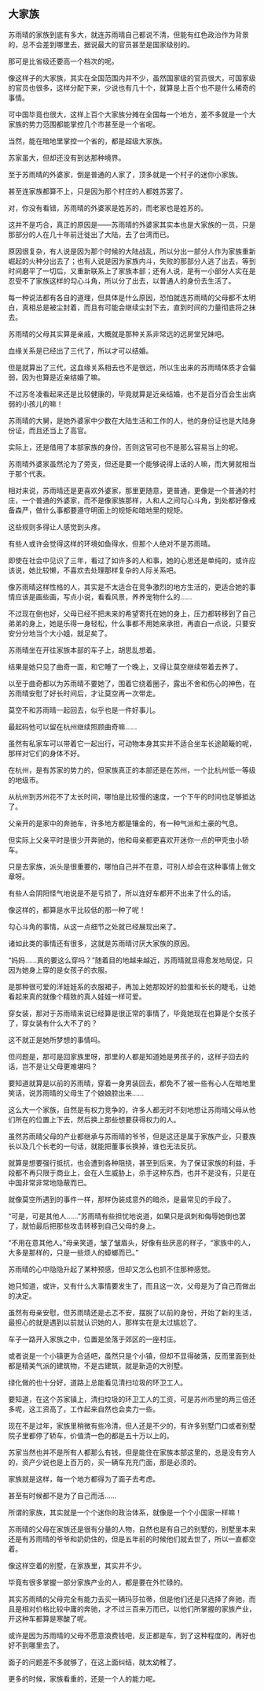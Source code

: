 ## 大家族

苏雨晴的家族到底有多大，就连苏雨晴自己都说不清，但能有红色政治作为背景的，总不会差到哪里去，据说最大的官员甚至是国家级别的。

那可是比省级还要高一个档次的呢。

像这样子的大家族，其实在全国范围内并不少，虽然国家级的官员很大，可国家级的官员也很多，这样分配下来，少说也有几十个，就算是上百个也不是什么稀奇的事情。

可中国毕竟也很大，这样上百个大家族分摊在全国每一个地方，差不多就是一个大家族的势力范围都能掌控几个市甚至是一个省呢。

当然，能在暗地里掌控一个省的，都是超级大家族。

苏家虽大，但却还没有到达那种境界。

至于苏雨晴的外婆家，倒是普通的人家了，顶多就是一个村子的迷你小家族。

甚至连家族都算不上，只是因为那个村庄的人都姓苏罢了。

对，你没有看错，苏雨晴的外婆家是姓苏的，而老家也是姓苏的。

这并不是巧合，真正的原因是——苏雨晴的外婆家其实本也是大家族的一员，只是那部分的人在几十年前迁徙出了大陆，去了台湾而已。

原因很复杂，有人说是因为那个时候的大陆战乱，所以分出一部分人作为家族重新崛起的火种分出去了；也有人说是因为家族内斗，失败的那部分人逃了出去，等到时间磨平了一切后，又重新联系上了家族本部；还有人说，是有一小部分人实在是忍受不了家族这样的勾心斗角，所以分了出去，以普通人的身份去生活了。

每一种说法都有各自的道理，但具体是什么原因，恐怕就连苏雨晴的父母都不太明白，真相总是被尘封着，而且有可能会继续尘封下去，直到时间的力量彻底将之抹去。

苏雨晴的父母其实算是亲戚，大概就是那种关系非常远的远房堂兄妹吧。

血缘关系是已经出了三代了，所以才可以结婚。

但是就算出了三代，这血缘关系相去也不是很远，所以生出来的苏雨晴体质才会偏弱，因为也算是近亲结婚了嘛。

不过苏冬凌看起来还是比较健康的，毕竟就算是近亲结婚，也不是百分百会生出病弱的小孩儿的嘛！

苏雨晴的大舅，是她外婆家中少数在大陆生活和工作的人，他的身份证也是大陆身份证，而且还当上了高官。

实际上，还是借用了本部家族的身份，否则这官可也不是那么容易当上的呢。

苏雨晴外婆家虽然沦为了旁支，但还是要一个能够说得上话的人嘛，而大舅就相当于那个代表。

相对来说，苏雨晴还是更喜欢外婆家，那里更随意，更普通，更像是一个普通的村庄，一个普通的外婆家，而不是像家族那样，人和人之间勾心斗角，到处都好像戒备森严，做什么事都要遵守明面上的规矩和暗地里的规矩。

这些规则多得让人感觉到头疼。

有些人或许会觉得这样的环境如鱼得水，但那个人绝对不是苏雨晴。

即使在社会中见识了三年，看过了如许多的人和事，她的心思还是单纯的，或许应该说，她比较懒，不喜欢去处理那样复杂的人际关系吧。

像苏雨晴这样性格的人，其实是不太适合在竞争激烈的地方生活的，更适合她的事情应该是画些画，写点小说，看看风景，养养宠物什么的……

不过现在倒也好，父母已经不把未来的希望寄托在她的身上，压力都转移到了自己弟弟的身上，她是乐得一身轻松，什么事都不用她来承担，再直白一点说，只要安安分分地当个大小姐，就足矣了。

苏雨晴坐在开往家族本部的车子上，胡思乱想着。

结果是她只见了曲奇一面，和它睡了一个晚上，又得让莫空继续带着去养了。

以至于曲奇都以为苏雨晴不要她了，围着它绕着圈子，露出不舍和伤心的神色，在苏雨晴安慰了好长时间后，才让莫空再一次带走。

莫空不和苏雨晴一起回去，似乎也是一件好事儿。

最起码他可以留在杭州继续照顾曲奇嘛……

虽然有私家车可以带着它一起出行，可动物本身其实并不适合坐车长途颠簸的呢，那样对它们的身体不好。

在杭州，是有苏家的势力的，但家族真正的本部还是在苏州，一个比杭州低一等级的地级市。

从杭州到苏州花不了太长时间，哪怕是比较慢的速度，一个下午的时间也足够抵达了。

父亲开的是家中的奔驰车，许多地方都是镶金的，有一种气派和土豪的气息。

但实际上父亲平时是很少开奔驰的，他和母亲都更喜欢开迷你一点的甲壳虫小轿车。

只是去家族，派头是很重要的，哪怕自己并不在意，可别人却会在这种事情上做文章呀。

有些人会阴阳怪气地说是不是亏损了，所以连好车都开不出来了什么的话。

像这样的，都算是水平比较低的那一种了呢！

勾心斗角的事情，从这一点细节之处就已经展现出来了。

诸如此类的事情还有很多，这就是苏雨晴讨厌大家族的原因。

“妈妈……真的要这么穿吗？”随着目的地越来越近，苏雨晴就显得愈发地局促，只因为她身上穿的是女孩子的衣服。

是那种很可爱的洋娃娃系的衣服裙子，再加上她那姣好的脸蛋和长长的睫毛，让她看起来真的就像个精致的真人娃娃一样可爱。

穿女装，那对于苏雨晴来说已经算是很正常的事情了，毕竟她现在也算是个女孩子了，穿女装有什么大不了的？

这不就正是她所梦想的事情吗。

但问题是，那可是回家族里呀，那里的人都是知道她是男孩子的，这样子回去的话，岂不是让父母更难堪吗？

要知道就算是以前的苏雨晴，穿着一身男装回去，都免不了被一些有心人在暗地里笑话，说苏雨晴的父母生了个娘娘腔出来……

这么大一个家族，自然是有权力竞争的，许多人都无时不刻地想让苏雨晴父母从他们所在的位置上下去，然后换上那些想要获得权力的人。

虽然苏雨晴父母的产业都继承与苏雨晴的爷爷，但是这还是属于家族产业，只要族长以及几个长老的一句话，就能把董事长换掉，谁也无法反抗。

就算是想要强行抵抗，也会遭到各种阻挠，甚至到后来，为了保证家族的利益，手段都不再只限于商业上，会在人生威胁上，杀手这种东西，也并不是没有，只是在中国非常非常地隐蔽而已。

就像莫空所遇到的事件一样，那样伪装成意外的暗杀，是最常见的手段了。

“可是，可是其他人……”苏雨晴有些担忧地说道，如果只是讽刺和侮辱她倒也罢了，就怕最后把那些攻击转移到自己父母的身上。

“不用在意其他人。”母亲笑道，皱了皱眉头，好像有些厌恶的样子，“家族中的人，大多是那样的，只是一些烦人的蟑螂而已。”

苏雨晴的心中隐隐升起了某种预感，但却又怎么也抓不住那种感觉。

她只知道，或许，又有什么大事情要发生了，而且这一次，父母是为了自己而做出的决定。

虽然有母亲安慰，但苏雨晴还是忐忑不安，摆脱了以前的身份，开始了新的生活，最担心的就是遇到以前就认识她的人，那样实在是太过尴尬了。

车子一路开入家族之中，位置是坐落于郊区的一座村庄。

或者说是一个小镇更为合适吧，虽然只是个小镇，但却不显得破落，反而里面到处都是精美气派的建筑物，不是古建筑，就是新造的大别墅。

绿化做的也十分好，道路上总能看见清扫垃圾的环卫工人。

要知道，在这个苏家镇上，清扫垃圾的环卫工人的工资，可是苏州市里的两三倍还多呢，这工资高了，工作起来自然也会卖力一些。

现在不是过年，家族里稍微有些冷清，但人还是不少的，有许多别墅门口或者别墅院子里都停了轿车，价值清一色的都是五十万以上的。

苏家当然也并不是所有人都那么有钱，但是能住在家族本部这里的，总是没有穷人的，资产少说也是上百万的，买一辆车充充门面，那是必须的。

家族就是这样，每一个地方都得为了面子去考虑。

甚至有时候都不是为了自己而活……

所谓的家族，其实就是一个个迷你的政治体系，就像是一个个小国家一样嘛！

苏雨晴的父母在家族还是很有分量的人物，自然也是有自己的别墅的，别墅里本来还是有苏雨晴的爷爷和奶奶住的，但是五年前的时候他们就去世了，所以一直都空着。

像这样空着的别墅，在家族里，其实并不少。

毕竟有很多掌握一部分家族产业的人，都是要在外忙碌的。

其实苏雨晴的父母完全有能力去买一辆玛莎拉蒂，但是他们还是只选择了奔驰，而且是相对价格比较中庸的奔驰，才不过三百来万而已，以他们所掌握的家族产业，开这种车都算是寒酸了呢。

或许是因为苏雨晴的父母不愿意浪费钱吧，反正都是车，到了这种程度的，再好也好不到哪里去了。

面子的问题差不多就够了，在这上面纠结，就太幼稚了。

更多的时候，家族看重的，还是一个人的能力呢。
